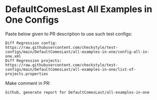 # DefaultComesLast All Examples in One Configs
Paste below given to PR description to use such test configs:
```
Diff Regression config: https://raw.githubusercontent.com/checkstyle/test-configs/main/DefaultComesLast/all-examples-in-one/config-all-in-one.xml
Diff Regression projects: https://raw.githubusercontent.com/checkstyle/test-configs/main/DefaultComesLast/all-examples-in-one/list-of-projects.properties
```
Make comment in PR:
```
Github, generate report for DefaultComesLast/all-examples-in-one
```
